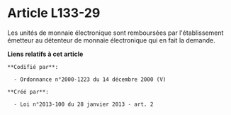 # Article L133-29

Les unités de monnaie électronique sont remboursées par l'établissement émetteur au détenteur de monnaie électronique qui en
fait la demande.

**Liens relatifs à cet article**

	**Codifié par**:

	  - Ordonnance n°2000-1223 du 14 décembre 2000 (V)

	**Créé par**:

	  - Loi n°2013-100 du 28 janvier 2013 - art. 2
